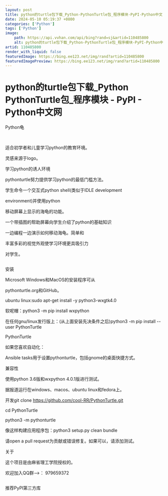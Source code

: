 ```yaml
---
layout: post
title: python的turtle包下载_Python-PythonTurtle包_程序模块-PyPI-Python中文网
date: 2024-05-10 05:19:37 +0800
categories: ['Python']
tags: ['Python']
image:
    path: https://api.vvhan.com/api/bing?rand=sj&artid=110485800
    alt: python的turtle包下载_Python-PythonTurtle包_程序模块-PyPI-Python中文网
artid: 110485800
render_with_liquid: false
featuredImage: https://bing.ee123.net/img/rand?artid=110485800
featuredImagePreview: https://bing.ee123.net/img/rand?artid=110485800
---
```


# python的turtle包下载\_Python PythonTurtle包\_程序模块 - PyPI - Python中文网

Python龟

![]()
![]()
![]()
![]()
![]()
![]()
![]()

适合初学者和儿童学习python的教育环境。

灵感来源于logo。

学习python的诱人环境

pythonturtle努力提供学习python的最低门槛方法。

学生命令一个交互式python shell(类似于IDLE development

environment)并使用python

移动屏幕上显示的海龟的功能。

一个带插图的帮助屏幕向学生介绍了python的基础知识

一边编程一边演示如何移动海龟。简单和

丰富多彩的视觉外观使学习环境更具吸引力

对学生。

![]()

安装

Microsoft Windows和MacOS的安装程序可从

pythonturtle.org和GitHub。

ubuntu linux:sudo apt-get install -y python3-wxgtk4.0

软呢帽：python3 -m pip install wxpython

在任何gnu/linux发行版上：(从上面安装先决条件之后)python3 -m pip install --user PythonTurtle

PythonTurtle

如果您喜欢自动化：

Ansible tasks用于设置pythonturtle，包括gnome的桌面快捷方式。

兼容性

使用python 3.6版和wxpython 4.0.1版进行测试。

据报道运行在windows、macos、ubuntu linux和fedora上。

开发git clone https://github.com/cool-RR/PythonTurtle.git

cd PythonTurtle

python3 -m pythonturtle

像这样构建应用程序包：python3 setup.py clean bundle

请open a pull request为贡献或错误修复。如果可以，请添加测试。

关于

这个项目是由麻省理工学院授权的。

欢迎加入QQ群-->： 979659372

![]()

推荐PyPI第三方库